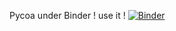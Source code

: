 Pycoa under Binder ! use it !
[![Binder](https://mybinder.org/badge_logo.svg)](https://mybinder.org/v2/gh/coa-project/coadocker/HEAD)
